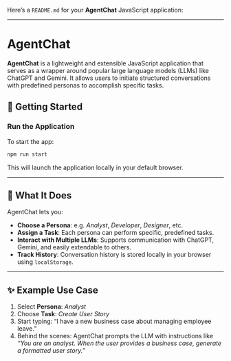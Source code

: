 Here’s a `README.md` for your **AgentChat** JavaScript application:

---

# AgentChat

**AgentChat** is a lightweight and extensible JavaScript application that serves as a wrapper around popular large language models (LLMs) like ChatGPT and Gemini. It allows users to initiate structured conversations with predefined personas to accomplish specific tasks.

## 🚀 Getting Started

### Run the Application

To start the app:

```bash
npm run start
```

This will launch the application locally in your default browser.

---

## 🧠 What It Does

AgentChat lets you:

* **Choose a Persona**: e.g. *Analyst*, *Developer*, *Designer*, etc.
* **Assign a Task**: Each persona can perform specific, predefined tasks.
* **Interact with Multiple LLMs**: Supports communication with ChatGPT, Gemini, and easily extendable to others.
* **Track History**: Conversation history is stored locally in your browser using `localStorage`.

---

## ✨ Example Use Case

1. Select **Persona**: *Analyst*
2. Choose **Task**: *Create User Story*
3. Start typing: “I have a new business case about managing employee leave.”
4. Behind the scenes: AgentChat prompts the LLM with instructions like *“You are an analyst. When the user provides a business case, generate a formatted user story.”*

